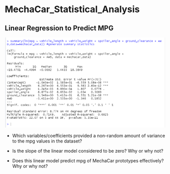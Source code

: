 # MechaCar_Statistical_Analysis

## Linear Regression to Predict MPG

![name](https://github.com/stacychandisingh/MechaCar_Statistical_Analysis/blob/main/resources/image1.PNG)

- Which variables/coefficients provided a non-random amount of variance to the mpg values in the dataset?


- Is the slope of the linear model considered to be zero? Why or why not?


- Does this linear model predict mpg of MechaCar prototypes effectively? Why or why not?
